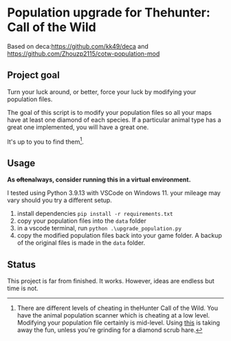 # Population upgrade for Thehunter: Call of the Wild

Based on deca:https://github.com/kk49/deca and https://github.com/Zhouzp2115/cotw-population-mod

## Project goal

Turn your luck around, or better, force your luck by modifying your population files.

The goal of this script is to modify your population files so all your maps have at least one diamond of each species. If a particular animal type has a great one implemented, you will have a great one.

It's up to you to find them[^1].

## Usage

**As ~~often~~always, consider running this in a virtual environment.**

I tested using Python 3.9.13 with VSCode on Windows 11. your mileage may vary should you try a different setup.

1. install dependencies `pip install -r requirements.txt`
2. copy your population files into the `data` folder
3. in a vscode terminal, run `python .\upgrade_population.py`
4. copy the modified population files back into your game folder. A backup of the original files is made in the `data` folder.

## Status

This project is far from finished. It works. However, ideas are endless but time is not.

[^1]: There are different levels of cheating in theHunter Call of the Wild. You have the animal population scanner which is cheating at a low level. Modifying your population file certainly is mid-level. Using [this](http://mathartbang.com/deca/hp/map.html?r=r0) is taking away the fun, unless you're grinding for a diamond scrub hare.